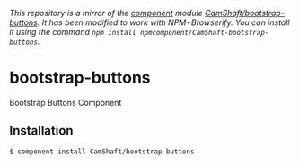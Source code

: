 *This repository is a mirror of the [component](http://component.io) module [CamShaft/bootstrap-buttons](http://github.com/CamShaft/bootstrap-buttons). It has been modified to work with NPM+Browserify. You can install it using the command `npm install npmcomponent/CamShaft-bootstrap-buttons`.*

# bootstrap-buttons

  Bootstrap Buttons Component


## Installation

    $ component install CamShaft/bootstrap-buttons
